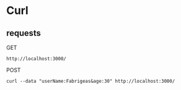 # Curl

## requests

GET

    http://localhost:3000/

POST

    curl --data "userName:Fabrigeas&age:30" http://localhost:3000/